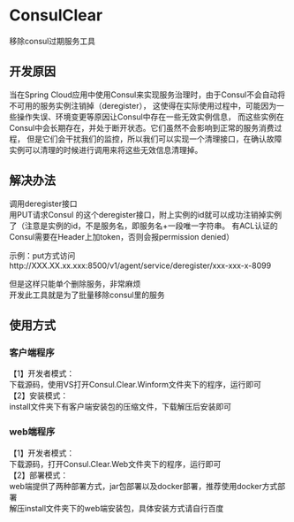 # ConsulClear
移除consul过期服务工具  

## 开发原因
当在Spring Cloud应用中使用Consul来实现服务治理时，由于Consul不会自动将不可用的服务实例注销掉（deregister），
这使得在实际使用过程中，可能因为一些操作失误、环境变更等原因让Consul中存在一些无效实例信息，
而这些实例在Consul中会长期存在，并处于断开状态。它们虽然不会影响到正常的服务消费过程，
但是它们会干扰我们的监控，所以我们可以实现一个清理接口，在确认故障实例可以清理的时候进行调用来将这些无效信息清理掉。

## 解决办法
调用deregister接口  
用PUT请求Consul 的这个deregister接口，附上实例的id就可以成功注销掉实例了（注意是实例的id，不是服务名，即服务名+一段唯一字符串。
有ACL认证的Consul需要在Header上加token，否则会报permission denied）

示例：put方式访问http://XXX.XX.xx.xxx:8500/v1/agent/service/deregister/xxx-xxx-x-8099

但是这样只能单个删除服务，非常麻烦  
开发此工具就是为了批量移除consul里的服务

## 使用方式
### 客户端程序
【1】开发者模式：  
下载源码，使用VS打开Consul.Clear.Winform文件夹下的程序，运行即可  
【2】安装模式：  
install文件夹下有客户端安装包的压缩文件，下载解压后安装即可
### web端程序
【1】开发者模式：  
下载源码，打开Consul.Clear.Web文件夹下的程序，运行即可   
【2】部署模式：  
web端提供了两种部署方式，jar包部署以及docker部署，推荐使用docker方式部署  
解压install文件夹下的web端安装包，具体安装方式请自行百度
